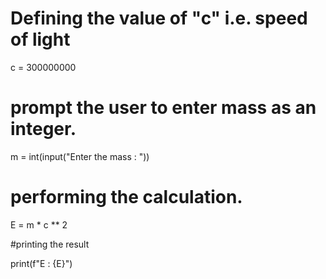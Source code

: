   

# Defining the value of "c" i.e. speed of light

  

c = 300000000

  

# prompt the user to enter mass as an integer.

  

m = int(input("Enter the mass : "))

  

# performing the calculation.

  

E = m * c ** 2

  

#printing the result

  

print(f"E : {E}")